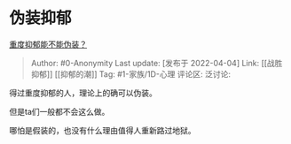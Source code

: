 # 伪装抑郁
[重度抑郁能不能伪装？](https://www.zhihu.com/question/525605146/answer/2423305891)

> Author: #0-Anonymity
> Last update: [发布于 2022-04-04]
> Link: [[战胜抑郁]] [[抑郁的潮]]
> Tag: #1-家族/1D-心理
> 评论区:
> 泛讨论:

得过重度抑郁的人，理论上的确可以伪装。

但是ta们一般都不会这么做。

哪怕是假装的，也没有什么理由值得人重新路过地狱。
